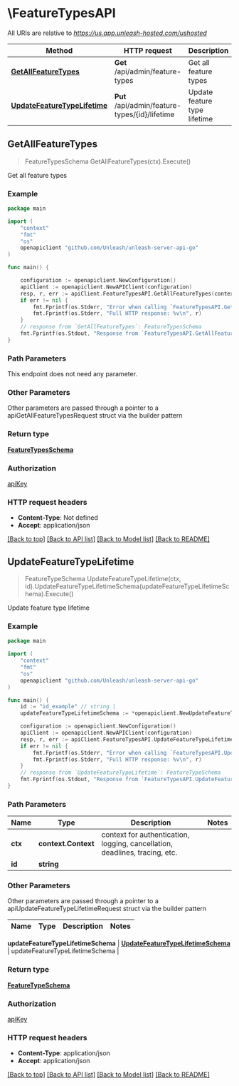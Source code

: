 # \FeatureTypesAPI

All URIs are relative to *https://us.app.unleash-hosted.com/ushosted*

Method | HTTP request | Description
------------- | ------------- | -------------
[**GetAllFeatureTypes**](FeatureTypesAPI.md#GetAllFeatureTypes) | **Get** /api/admin/feature-types | Get all feature types
[**UpdateFeatureTypeLifetime**](FeatureTypesAPI.md#UpdateFeatureTypeLifetime) | **Put** /api/admin/feature-types/{id}/lifetime | Update feature type lifetime



## GetAllFeatureTypes

> FeatureTypesSchema GetAllFeatureTypes(ctx).Execute()

Get all feature types



### Example

```go
package main

import (
    "context"
    "fmt"
    "os"
    openapiclient "github.com/Unleash/unleash-server-api-go"
)

func main() {

    configuration := openapiclient.NewConfiguration()
    apiClient := openapiclient.NewAPIClient(configuration)
    resp, r, err := apiClient.FeatureTypesAPI.GetAllFeatureTypes(context.Background()).Execute()
    if err != nil {
        fmt.Fprintf(os.Stderr, "Error when calling `FeatureTypesAPI.GetAllFeatureTypes``: %v\n", err)
        fmt.Fprintf(os.Stderr, "Full HTTP response: %v\n", r)
    }
    // response from `GetAllFeatureTypes`: FeatureTypesSchema
    fmt.Fprintf(os.Stdout, "Response from `FeatureTypesAPI.GetAllFeatureTypes`: %v\n", resp)
}
```

### Path Parameters

This endpoint does not need any parameter.

### Other Parameters

Other parameters are passed through a pointer to a apiGetAllFeatureTypesRequest struct via the builder pattern


### Return type

[**FeatureTypesSchema**](FeatureTypesSchema.md)

### Authorization

[apiKey](../README.md#apiKey)

### HTTP request headers

- **Content-Type**: Not defined
- **Accept**: application/json

[[Back to top]](#) [[Back to API list]](../README.md#documentation-for-api-endpoints)
[[Back to Model list]](../README.md#documentation-for-models)
[[Back to README]](../README.md)


## UpdateFeatureTypeLifetime

> FeatureTypeSchema UpdateFeatureTypeLifetime(ctx, id).UpdateFeatureTypeLifetimeSchema(updateFeatureTypeLifetimeSchema).Execute()

Update feature type lifetime



### Example

```go
package main

import (
    "context"
    "fmt"
    "os"
    openapiclient "github.com/Unleash/unleash-server-api-go"
)

func main() {
    id := "id_example" // string | 
    updateFeatureTypeLifetimeSchema := *openapiclient.NewUpdateFeatureTypeLifetimeSchema(NullableInt32(7)) // UpdateFeatureTypeLifetimeSchema | updateFeatureTypeLifetimeSchema

    configuration := openapiclient.NewConfiguration()
    apiClient := openapiclient.NewAPIClient(configuration)
    resp, r, err := apiClient.FeatureTypesAPI.UpdateFeatureTypeLifetime(context.Background(), id).UpdateFeatureTypeLifetimeSchema(updateFeatureTypeLifetimeSchema).Execute()
    if err != nil {
        fmt.Fprintf(os.Stderr, "Error when calling `FeatureTypesAPI.UpdateFeatureTypeLifetime``: %v\n", err)
        fmt.Fprintf(os.Stderr, "Full HTTP response: %v\n", r)
    }
    // response from `UpdateFeatureTypeLifetime`: FeatureTypeSchema
    fmt.Fprintf(os.Stdout, "Response from `FeatureTypesAPI.UpdateFeatureTypeLifetime`: %v\n", resp)
}
```

### Path Parameters


Name | Type | Description  | Notes
------------- | ------------- | ------------- | -------------
**ctx** | **context.Context** | context for authentication, logging, cancellation, deadlines, tracing, etc.
**id** | **string** |  | 

### Other Parameters

Other parameters are passed through a pointer to a apiUpdateFeatureTypeLifetimeRequest struct via the builder pattern


Name | Type | Description  | Notes
------------- | ------------- | ------------- | -------------

 **updateFeatureTypeLifetimeSchema** | [**UpdateFeatureTypeLifetimeSchema**](UpdateFeatureTypeLifetimeSchema.md) | updateFeatureTypeLifetimeSchema | 

### Return type

[**FeatureTypeSchema**](FeatureTypeSchema.md)

### Authorization

[apiKey](../README.md#apiKey)

### HTTP request headers

- **Content-Type**: application/json
- **Accept**: application/json

[[Back to top]](#) [[Back to API list]](../README.md#documentation-for-api-endpoints)
[[Back to Model list]](../README.md#documentation-for-models)
[[Back to README]](../README.md)

